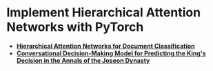 # Implement Hierarchical Attention Networks with PyTorch

- [**Hierarchical Attention Networks for Document Classification**](https://www.cs.cmu.edu/~./hovy/papers/16HLT-hierarchical-attention-networks.pdf)
- [**Conversational Decision-Making Model for Predicting the King's Decision in the Annals of the Joseon Dynasty**](https://www.aclweb.org/anthology/D18-1115/)
